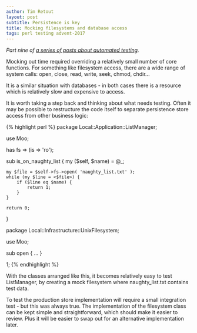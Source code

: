 ```yaml
---
author: Tim Retout
layout: post
subtitle: Persistence is key
title: Mocking filesystems and database access
tags: perl testing advent-2017
---
```


*Part nine of [a series of posts about automated
 testing](http://tech-blog.cv-library.co.uk/tags/#advent-2017-ref).*

Mocking out time required overriding a relatively small number of core
functions.  For something like filesystem access, there are a wide
range of system calls: open, close, read, write, seek, chmod, chdir...

It is a similar situation with databases - in both cases there is a
resource which is relatively slow and expensive to access.

It is worth taking a step back and thinking about what needs testing.
Often it may be possible to restructure the code itself to separate
persistence store access from other business logic:

{% highlight perl %}
package Local::Application::ListManager;

use Moo;

has fs => (is => 'ro');

sub is_on_naughty_list {
    my ($self, $name) = @_;

    my $file = $self->fs->open( 'naughty_list.txt' );
    while (my $line = <$file>) {
        if ($line eq $name) {
            return 1;
        }
    }

    return 0;
}

package Local::Infrastructure::UnixFilesystem;

use Moo;

sub open { ... }

1;
{% endhighlight %}

With the classes arranged like this, it becomes relatively easy to
test ListManager, by creating a mock filesystem where naughty_list.txt
contains test data.

To test the production store implementation will require a small
integration test - but this was always true.  The implementation of
the filesystem class can be kept simple and straightforward, which
should make it easier to review.  Plus it will be easier to swap out
for an alternative implementation later.

